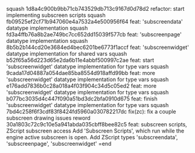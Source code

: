 squash 1d8a4c900b9bb71cb743529db713c9167d0d78d2 refactor: start implementing subscreen scripts
squash fb09525ef2cf71b947060e4a7532a4e500956f64 feat: 'subscreendata' datatype implementation
squash fd3a4ffb76a8b2ae749bc7cc652dd15039f577cb feat: 'subscreenpage' datatype implementation
squash 8b5b2b144cd20e3684ed4bec6201be6773f1accf feat: 'subscreenwidget' datatype implementation for shared vars
squash b52f65a56d223d65e2da6b11e4abbf500997c2ae feat: start 'subscreenwidget' datatype implementation for type vars
squash 9cada17d04887a054dae85ba8554d918affd99bb feat: more 'subscreenwidget' datatype implementation for type vars
squash e176add7836b0c28a018a4f03f904c34d5c05ed2 feat: more 'subscreenwidget' datatype implementation for type vars
squash b077bc3035d4c447f090a51bd3dc2bfa0910d675 feat: finish 'subscreenwidget' datatype implementation for type vars
squash 7bd4c258f6f3cdf83f8424fd5960a030782217dc fix(zc): fix a couple subscreen drawing issues
reword 30a1803c72c9c10e5a941abda035cbff8bee82c5 feat: subscreen scripts, ZScript subscreen access
Add 'Subscreen Scripts', which run while the engine active subscreen is open.
Add ZScript types 'subscreendata', 'subscreenpage', 'subscreenwidget'
=end
